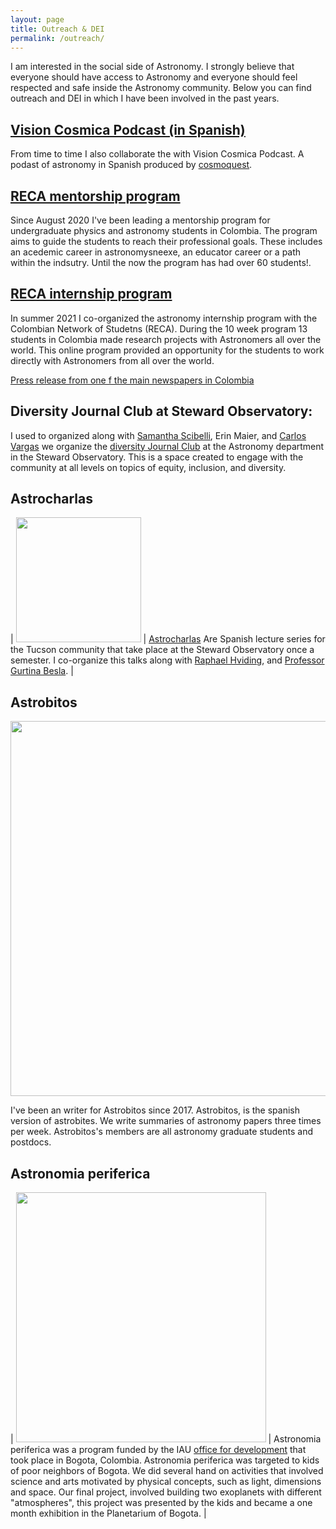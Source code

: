 ```yaml
---
layout: page
title: Outreach & DEI
permalink: /outreach/
---
```


I am interested in the social side of Astronomy. I strongly believe that everyone
should have access to Astronomy and everyone should feel respected and safe inside the
Astronomy community. Below you can find outreach and DEI
in which I have been involved in the past years. 

## [Vision Cosmica Podcast (in Spanish)](https://cosmoquest.org/x/visioncosmica/)

From time to time I also collaborate the with Vision Cosmica Podcast. A podast of astronomy in Spanish produced by [cosmoquest](https://cosmoquest.org). 

## [RECA mentorship program](https://recastronomia.github.io/mentores/)

Since August 2020 I've been leading a mentorship program for undergraduate physics and astronomy students in Colombia. The program aims to guide the students to reach their professional goals. These includes an acedemic career in astronomysneexe, an educator career or a path within the indsutry. Until the now the program has had over 60 students!. 

## [RECA internship program](https://recastronomia.github.io/internship/) 

In summer 2021 I co-organized the astronomy internship program with the Colombian Network of Studetns (RECA). During the 10 week program 13 students in Colombia made research projects with Astronomers all over the world. This online program provided an opportunity for the students to work directly with Astronomers from all over the world. 

[Press release from one f the main newspapers in Colombia](https://www.elespectador.com/ciencia/debut-en-la-gran-cancha-del-universo/)

## Diversity Journal Club at Steward Observatory:

I used to organized along with [Samantha Scibelli](https://samscibelli.github.io/), Erin Maier, and
[Carlos Vargas](https://www.as.arizona.edu/people/postdoctoral/carlos-j-vargas) we organize
the [diversity Journal Club](https://www.as.arizona.edu/diversity_coffee)
at the Astronomy department in the Steward Observatory. This is a space created
to engage with the community at all levels on topics of equity, inclusion, and
diversity. 

## Astrocharlas


| <img src="https://astrocharlas.github.io/images/gallery/Gallery3.jpeg" width="200"> | [Astrocharlas](https://astrocharlas.github.io/schedule.html) Are Spanish lecture series for
the Tucson community that take place at the Steward Observatory once a semester. 
I co-organize this talks along with [Raphael Hviding](https://www.as.arizona.edu/~rehviding/), and 
[Professor Gurtina Besla](https://lavinia.as.arizona.edu/~gbesla/Welcome.html). |
 
## Astrobitos


<img src="../astrobitos.png" width="600">

I've been an writer for Astrobitos since 2017. 
Astrobitos, is the spanish version of astrobites. We write summaries of
astronomy papers three times per week. Astrobitos's members are all
astronomy graduate students and postdocs. 

## Astronomia periferica


| <img src="../astronomiaperiferica.jpg" width="400"> |  Astronomia periferica was a program funded by the IAU [office for
development](http://www.astro4dev.org/) that took place in Bogota, Colombia. Astronomia periferica was targeted to 
kids of poor neighbors of Bogota. We did several hand on activities that involved science and arts motivated by physical concepts, such as light, 
dimensions and space. Our final project, involved building two exoplanets  with different "atmospheres", this project was presented by the kids and became
a one month exhibition in the Planetarium of Bogota. |

